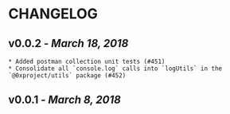 # CHANGELOG

## v0.0.2 - _March 18, 2018_

    * Added postman collection unit tests (#451)
    * Consolidate all `console.log` calls into `logUtils` in the `@0xproject/utils` package (#452)

## v0.0.1 - _March 8, 2018_
